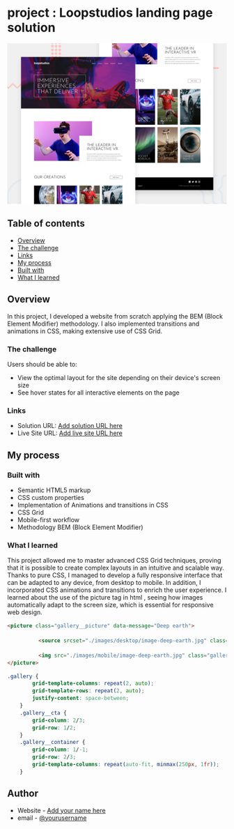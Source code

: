 # project : Loopstudios landing page solution

![Design preview for the Product preview card component coding challenge](./design/desktop-preview.jpg)

## Table of contents

- [Overview](#overview)
- [The challenge](#the-challenge)
- [Links](#links)
- [My process](#my-process)
- [Built with](#built-with)
- [What I learned](#what-i-learned)

## Overview
In this project, I developed a website from scratch applying the BEM (Block Element Modifier) ​​methodology. I also implemented transitions and animations in CSS, making extensive use of CSS Grid.
### The challenge

Users should be able to:

- View the optimal layout for the site depending on their device's screen size
- See hover states for all interactive elements on the page

### Links

- Solution URL: [Add solution URL here](https://github.com/polidorl/CSS-GRID-loopstudios-landing-page.git)
- Live Site URL: [Add live site URL here](https://polidorl.github.io/CSS-GRID-loopstudios-landing-page.git/)

## My process

### Built with

- Semantic HTML5 markup
- CSS custom properties
- Implementation of Animations and transitions in CSS
- CSS Grid
- Mobile-first workflow
- Methodology BEM (Block Element Modifier)

### What I learned

This project allowed me to master advanced CSS Grid techniques, proving that it is possible to create complex layouts in an intuitive and scalable way. Thanks to pure CSS, I managed to develop a fully responsive interface that can be adapted to any device, from desktop to mobile. In addition, I incorporated CSS animations and transitions to enrich the user experience.
I learned about the use of the picture tag in html , seeing how images automatically adapt to the screen size, which is essential for responsive web design.


```html
<picture class="gallery__picture" data-message="Deep earth">

          <source srcset="./images/desktop/image-deep-earth.jpg" class="gallery__img" media="(min-width:768px)">

          <img src="./images/mobile/image-deep-earth.jpg" class="gallery__img" alt="imagen Deep earth">
</picture>
```
```css
.gallery {
        grid-template-columns: repeat(2, auto);
        grid-template-rows: repeat(2, auto);
        justify-content: space-between;
    }
    .gallery__cta {
        grid-column: 2/3;
        grid-row: 1/2;
    }
    .gallery__container {
        grid-column: 1/-1;
        grid-row: 2/3;
        grid-template-columns: repeat(auto-fit, minmax(250px, 1fr));
    }
```

## Author

- Website - [Add your name here](in/lisbeth-emperatriz-polidor-solano-139b70117)
- email - [@yourusername](polidor.lisbeth4@gmail.com)




